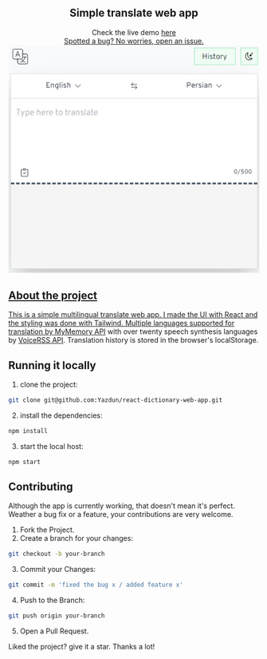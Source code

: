 <div align="center">
  <h2>Simple translate web app</h2>
  Check the live demo <a href="https://translate.stonebob.eu.org/">here<br />
  Spotted a bug? No worries, open an issue.
  <img src="./public/preview.jpg">
</div>

## About the project
This is a simple multilingual translate web app. I made the UI with React and the styling was done with Tailwind. Multiple languages supported for translation by [MyMemory API](https://mymemory.translated.net/) with over twenty speech synthesis languages by [VoiceRSS API](https://voicerss.org/). Translation history is stored in the browser's localStorage.

## Running it locally
1. clone the project:

```bash
git clone git@github.com:Yazdun/react-dictionary-web-app.git
```

2. install the dependencies:

```bash
npm install
```

3. start the local host:

```bash
npm start
```

## Contributing
Although the app is currently working, that doesn't mean it's perfect. Weather a bug fix or a feature, your contributions are very welcome.

1. Fork the Project.
2. Create a branch for your changes:
```bash
git checkout -b your-branch
```
3. Commit your Changes: 
```bash
git commit -m 'fixed the bug x / added feature x'
```

4. Push to the Branch:
```bash
git push origin your-branch
```
5. Open a Pull Request.

Liked the project? give it a star. Thanks a lot!